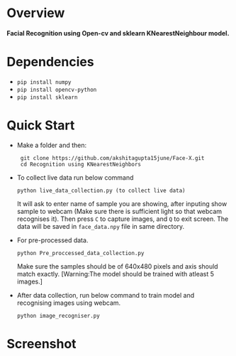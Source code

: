 # Overview
#### Facial Recognition using Open-cv and sklearn KNearestNeighbour model.
# Dependencies
- `pip install numpy`
- `pip install opencv-python`
- `pip install sklearn`
# Quick Start
- Make a folder and then:

       git clone https://github.com/akshitagupta15june/Face-X.git
       cd Recognition using KNearestNeighbors

- To collect live data run below command
       
      python live_data_collection.py (to collect live data)

  It will ask to enter name of sample you are showing, after inputing show sample to webcam (Make sure there is sufficient light so that webcam recognises it).
  Then press `C` to capture images, and `Q` to exit screen.
  The data will be saved in `face_data.npy` file in same directory.
  

- For pre-processed data.
      
      python Pre_proccessed_data_collection.py
  
  Make sure the samples should be of 640x480 pixels and axis should match exactly. [Warning:The model should be trained with atleast 5 images.]

- After data collection, run below command to train model and recognising images using webcam.
    
      python image_recogniser.py
      
 # Screenshot
